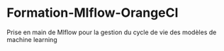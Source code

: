 # Formation-Mlflow-OrangeCI
Prise en main de Mlflow pour la gestion du cycle de vie des modèles de machine learning
